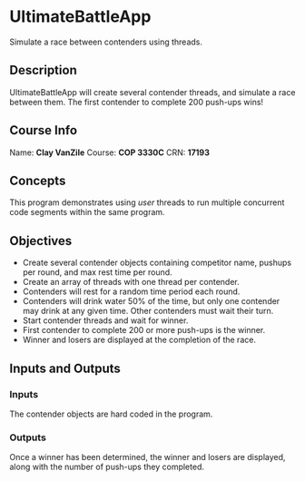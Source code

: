 # UltimateBattleApp
Simulate a race between contenders using threads.

## Description
UltimateBattleApp will create several contender threads, and simulate a race between them. The first contender to complete 200 push-ups wins!

## Course Info
Name: **Clay VanZile**
Course: **COP 3330C**
CRN: **17193**

## Concepts
This program demonstrates using *user* threads to run multiple concurrent code segments within the same program.

## Objectives
- Create several contender objects containing competitor name, pushups per round, and max rest time per round.
- Create an array of threads with one thread per contender.
- Contenders will rest for a random time period each round.
- Contenders will drink water 50% of the time, but only one contender may drink at any given time. Other contenders must wait their turn.
- Start contender threads and wait for winner.
- First contender to complete 200 or more push-ups is the winner.
- Winner and losers are displayed at the completion of the race.

## Inputs and Outputs
### Inputs
The contender objects are hard coded in the program.
### Outputs
Once a winner has been determined, the winner and losers are displayed, along with the number of push-ups they completed.

